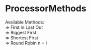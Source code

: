 # ProcessorMethods

Available Methods:   
=> First in Last Out   
=> Biggest First   
=> Shortest First   
=> Round Robin n = i   

